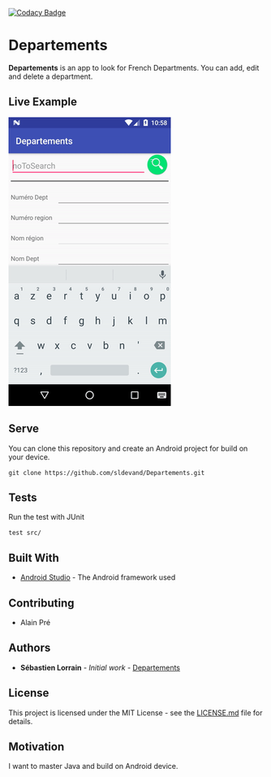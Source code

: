 [![Codacy Badge](https://api.codacy.com/project/badge/Grade/9e454abb3a4d489888c95730b5a232f6)](https://www.codacy.com/app/sldevand/Departements?utm_source=github.com&amp;utm_medium=referral&amp;utm_content=sldevand/Departements&amp;utm_campaign=Badge_Grade)


# Departements

**Departements** is an app to look for French Departments.
You can add, edit and delete a department.

## Live Example
![live example](https://raw.githubusercontent.com/sldevand/Departements/master/resources/presentation.gif)

## Serve
You can clone this repository and create an Android project for build on your device.
```
git clone https://github.com/sldevand/Departements.git
```
## Tests

Run the test with JUnit
```
test src/
```
## Built With

* [Android Studio](https://developer.android.com/studio/) - The Android framework used

## Contributing
- Alain Pré

## Authors

* **Sébastien Lorrain** - *Initial work* - [Departements](https://github.com/sldevand/Departements)

## License

This project is licensed under the MIT License - see the [LICENSE.md](LICENSE.md) file for details.

## Motivation
I want to master Java and build on Android device.
